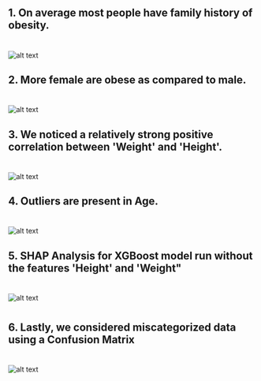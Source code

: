## 1. On average most people have family history of obesity.
#

![alt text](image-8.png)


## 2. More female are obese as compared to male.
#
#
![alt text](image-3.png)


## 3. We noticed a relatively strong positive correlation between 'Weight' and 'Height'.
#
#
![alt text](image-2.png)


## 4. Outliers are present in Age.
#
#
![alt text](image-1.png)


## 5. SHAP Analysis for XGBoost model run without the features 'Height' and 'Weight"
#
#
![alt text](image-6.png)

#
## 6. Lastly, we considered miscategorized data using a **Confusion Matrix**
#
#
![alt text](image-7.png)
